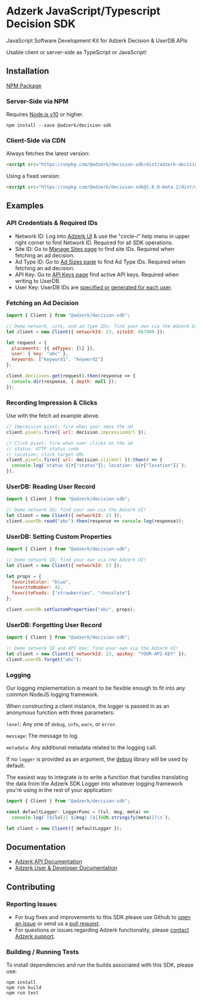 # Adzerk JavaScript/Typescript Decision SDK

JavaScript Software Development Kit for Adzerk Decision & UserDB APIs

Usable client or server-side as TypeScript or JavaScript!

## Installation

[NPM Package](https://www.npmjs.com/package/@adzerk/decision-sdk)

### Server-Side via NPM

Requires [Node.js v10](https://nodejs.org/en/about/releases/) or higher.

```shell
npm install --save @adzerk/decision-sdk
```

### Client-Side via CDN

Always fetches the latest version:

```html
<script src="https://unpkg.com/@adzerk/decision-sdk/dist/adzerk-decision-sdk.js"></script>
```

Using a fixed version:

```html
<script src="https://unpkg.com/@adzerk/decision-sdk@1.0.0-beta.2/dist/adzerk-decision-sdk.js"></script>
```

## Examples

### API Credentials & Required IDs

- Network ID: Log into [Adzerk UI](https://app.adzerk.com/) & use the "circle-i" help menu in upper right corner to find Network ID. Required for all SDK operations.
- Site ID: Go to [Manage Sites page](https://app.adzerk.com/#!/sites/) to find site IDs. Required when fetching an ad decision.
- Ad Type ID: Go to [Ad Sizes page](https://app.adzerk.com/#!/ad-sizes/) to find Ad Type IDs. Required when fetching an ad decision.
- API Key: Go to [API Keys page](https://app.adzerk.com/#!/api-keys/) find active API keys. Required when writing to UserDB.
- User Key: UserDB IDs are [specified or generated for each user](https://dev.adzerk.com/reference/userdb#passing-the-userkey).

### Fetching an Ad Decision

```javascript
import { Client } from "@adzerk/decision-sdk";

// Demo network, site, and ad type IDs; find your own via the Adzerk UI!
let client = new Client({ networkId: 23, siteId: 667480 });

let request = {
  placements: [{ adTypes: [5] }],
  user: { key: "abc" },
  keywords: ["keyword1", "keyword2"]
};

client.decisions.get(request).then(response => {
  console.dir(response, { depth: null });
});
```

### Recording Impression & Clicks

Use with the fetch ad example above.

```javascript
// Impression pixel; fire when user sees the ad
client.pixels.fire({ url: decision.impressionUrl });

// Click pixel; fire when user clicks on the ad
// status: HTTP status code
// location: click target URL
client.pixels.fire({ url: decision.clickUrl }).then(r => {
  console.log(`status ${r["status"]}; location: ${r["location"]}`);
});
```

### UserDB: Reading User Record

```javascript
import { Client } from "@adzerk/decision-sdk";

// Demo network ID; find your own via the Adzerk UI!
let client = new Client({ networkId: 23 });
client.userDb.read("abc").then(response => console.log(response));
```

### UserDB: Setting Custom Properties

```javascript
import { Client } from "@adzerk/decision-sdk";

// Demo network ID; find your own via the Adzerk UI!
let client = new Client({ networkId: 23 });

let props = {
  favoriteColor: "blue",
  favoriteNumber: 42,
  favoriteFoods: ["strawberries", "chocolate"]
};

client.userDb.setCustomProperties("abc", props);
```

### UserDB: Forgetting User Record

```javascript
import { Client } from "@adzerk/decision-sdk";

// Demo network ID and API key; find your own via the Adzerk UI!
let client = new Client({ networkId: 23, apiKey: "YOUR-API-KEY" });
client.userDb.forget("abc");
```

### Logging

Our logging implementation is meant to be flexible enough to fit into any common NodeJS logging framework.

When constructing a client instance, the logger is passed in as an anonymous function with three parameters:

`level`: Any one of `debug`, `info`, `warn`, or `error`.

`message`: The message to log.

`metadata`: Any additional metadata related to the logging call.

If no `logger` is provided as an argument, the [debug](https://github.com/visionmedia/debug#readme) library will be used by default.

The easiest way to integrate is to write a function that handles translating the data from the Adzerk SDK Logger into whatever logging framework you're using in the rest of your application:

```js
import { Client } from "@adzerk/decision-sdk";

const defaultLogger: LoggerFunc = (lvl, msg, meta) =>
  console.log(`[${lvl}] ${msg} [${JSON.stringify(meta)}]\n`);

let client = new Client({ defaultLogger });
```

## Documentation

- [Adzerk API Documentation](https://dev.adzerk.com/reference)
- [Adzerk User & Developer Documentation](https://dev.adzerk.com/docs)

## Contributing

### Reporting Issues

- For bug fixes and improvements to this SDK please use Github to [open an issue](https://github.com/adzerk/adzerk-decision-sdk-js/issues) or send us a [pull request](https://github.com/adzerk/adzerk-decision-sdk-js/pulls).
- For questions or issues regarding Adzerk functionality, please [contact Adzerk support](https://adzerk.com/help/).

### Building / Running Tests

To install dependencies and run the builds associated with this SDK, please use:

```
npm install
npm run build
npm run test
```
